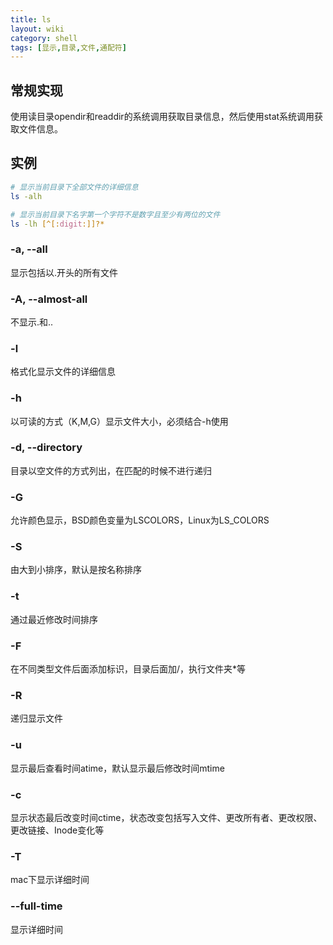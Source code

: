```yaml
---
title: ls
layout: wiki
category: shell
tags: [显示,目录,文件,通配符]
---
```


## 常规实现

使用读目录opendir和readdir的系统调用获取目录信息，然后使用stat系统调用获取文件信息。


## 实例

~~~Bash
# 显示当前目录下全部文件的详细信息
ls -alh

# 显示当前目录下名字第一个字符不是数字且至少有两位的文件
ls -lh [^[:digit:]]?*
~~~


### -a, --all

显示包括以.开头的所有文件

### -A, --almost-all

不显示.和..

### -l

格式化显示文件的详细信息

### -h

以可读的方式（K,M,G）显示文件大小，必须结合-h使用

### -d, --directory

目录以空文件的方式列出，在匹配的时候不进行递归

### -G

允许颜色显示，BSD颜色变量为LSCOLORS，Linux为LS_COLORS

### -S

由大到小排序，默认是按名称排序

### -t

通过最近修改时间排序

### -F

在不同类型文件后面添加标识，目录后面加/，执行文件夹*等

### -R

递归显示文件

### -u

显示最后查看时间atime，默认显示最后修改时间mtime

### -c

显示状态最后改变时间ctime，状态改变包括写入文件、更改所有者、更改权限、更改链接、Inode变化等

### -T

mac下显示详细时间

### --full-time

显示详细时间
